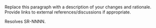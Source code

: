 <!-- What's in this pull request? -->
Replace this paragraph with a description of your changes and rationale. Provide links to external references/discussions if appropriate.

<!-- If this pull request resolves any bugs in the Swift bug tracker, provide a link: -->
Resolves SR-NNNN.

<!--
Before merging this pull request, you must run the Swift continuous integration tests.
For information about triggering CI builds via @swift-ci, see:
https://github.com/apple/swift/blob/main/docs/ContinuousIntegration.md#swift-ci

Thank you for your contribution to Swift!
-->
